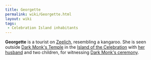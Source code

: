 ```yaml
---
title: Georgette
permalink: wiki/Georgette.html
layout: wiki
tags:
 - Celebration Island inhabitants
---
```


**Georgette** is a tourist on [Zeelich](Zeelich "wikilink"), resembling
a kangaroo. She is seen outside [Dark Monk's
Temple](Dark_Monk's_Temple "wikilink") in the [Island of the
Celebration](Island_of_the_Celebration "wikilink") with [her
husband](Georgette's_husband "wikilink") and two children, for
witnessing [Dark Monk's ceremony](Dark_Monk's_ceremony "wikilink").
